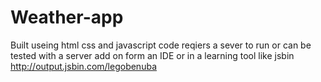 # Weather-app

Built useing html css and javascript 
code reqiers a sever to run or can be tested with a server add on form an IDE or in a learning tool like jsbin http://output.jsbin.com/legobenuba
